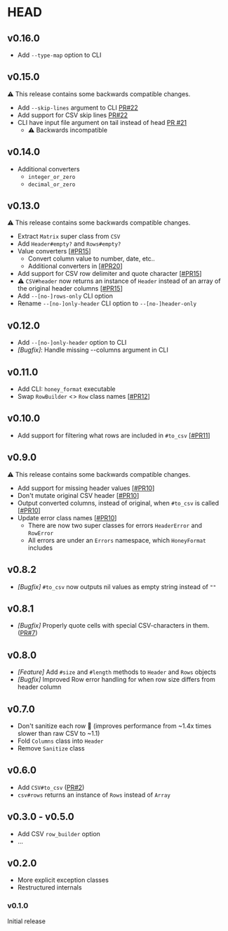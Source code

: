 # HEAD

## v0.16.0

* Add `--type-map` option to CLI

## v0.15.0

:warning: This release contains some backwards compatible changes.

* Add `--skip-lines` argument to CLI [PR#22](https://github.com/buren/honey_format/pull/22)
* Add support for CSV skip lines [PR#22](https://github.com/buren/honey_format/pull/22)
* CLI have input file argument on tail instead of head [PR #21](https://github.com/buren/honey_format/pull/21)
  - :warning: Backwards incompatible

## v0.14.0

* Additional converters
  + `integer_or_zero`
  + `decimal_or_zero`

## v0.13.0

:warning: This release contains some backwards compatible changes.

* Extract `Matrix` super class from `CSV`
* Add `Header#empty?` and `Rows#empty?`
* Value converters [[#PR15](https://github.com/buren/honey_format/pull/15)]
  + Convert column value to number, date, etc..
  + Additional converters in [[#PR20](https://github.com/buren/honey_format/pull/20)]
* Add support for CSV row delimiter and quote character [[#PR15](https://github.com/buren/honey_format/pull/15)]
* :warning: `CSV#header` now returns an instance of `Header` instead of an array of the original header columns [[#PR15](https://github.com/buren/honey_format/pull/15)]
* Add `--[no-]rows-only` CLI option
* Rename `--[no-]only-header` CLI option to `--[no-]header-only`

## v0.12.0

* Add `--[no-]only-header` option to CLI
* _[Bugfix]_: Handle missing --columns argument in CLI

## v0.11.0

* Add CLI: `honey_format` executable
* Swap `RowBuilder` <> `Row` class names [[#PR12](https://github.com/buren/honey_format/pull/12)]

## v0.10.0

* Add support for filtering what rows are included in `#to_csv` [[#PR11](https://github.com/buren/honey_format/pull/11)]

## v0.9.0

:warning: This release contains some backwards compatible changes.

* Add support for missing header values [[#PR10](https://github.com/buren/honey_format/pull/10)]
* Don't mutate original CSV header [[#PR10](https://github.com/buren/honey_format/pull/10)]
* Output converted columns, instead of original, when `#to_csv` is called [[#PR10](https://github.com/buren/honey_format/pull/10)]
* Update error class names [[#PR10](https://github.com/buren/honey_format/pull/10)]
  - There are now two super classes for errors `HeaderError` and `RowError`
  - All errors are under an `Errors` namespace, which `HoneyFormat` includes

## v0.8.2

* _[Bugfix]_ `#to_csv` now outputs nil values as empty string instead of `""`

## v0.8.1

* _[Bugfix]_ Properly quote cells with special CSV-characters in them. ([PR#7](https://github.com/buren/honey_format/pull/7))

## v0.8.0

* _[Feature]_ Add `#size` and `#length` methods to `Header` and `Rows` objects
* _[Bugfix]_ Improved Row error handling for when row size differs from header column


## v0.7.0

* Don't sanitize each row :rocket: (improves performance from ~1.4x times slower than raw CSV to ~1.1)
* Fold `Columns` class into `Header`
* Remove `Sanitize` class

## v0.6.0

* Add `CSV#to_csv` ([PR#2](https://github.com/buren/honey_format/pull/2))
* `csv#rows` returns an instance of `Rows` instead of `Array`

## v0.3.0 - v0.5.0

* Add CSV `row_builder` option
* ...

## v0.2.0

* More explicit exception classes
* Restructured internals

### v0.1.0

Initial release

